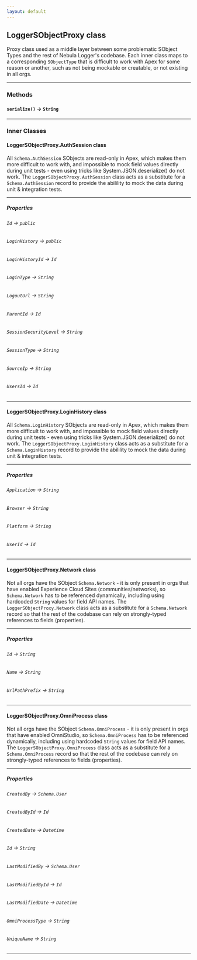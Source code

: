 ```yaml
---
layout: default
---
```


## LoggerSObjectProxy class

Proxy class used as a middle layer between some problematic SObject Types and the rest of Nebula Logger&apos;s codebase. Each inner class maps to a corresponding `SObjectType` that is difficult to work with Apex for some reason or another, such as not being mockable or creatable, or not existing in all orgs.

---

### Methods

#### `serialize()` → `String`

---

### Inner Classes

#### LoggerSObjectProxy.AuthSession class

All `Schema.AuthSession` SObjects are read-only in Apex, which makes them more difficult to work with, and impossible to mock field values directly during unit tests - even using tricks like System.JSON.deserialize() do not work. The `LoggerSObjectProxy.AuthSession` class acts as a substitute for a `Schema.AuthSession` record to provide the abilility to mock the data during unit &amp; integration tests.

---

##### Properties

###### `Id` → `public`

###### `LoginHistory` → `public`

###### `LoginHistoryId` → `Id`

###### `LoginType` → `String`

###### `LogoutUrl` → `String`

###### `ParentId` → `Id`

###### `SessionSecurityLevel` → `String`

###### `SessionType` → `String`

###### `SourceIp` → `String`

###### `UsersId` → `Id`

---

#### LoggerSObjectProxy.LoginHistory class

All `Schema.LoginHistory` SObjects are read-only in Apex, which makes them more difficult to work with, and impossible to mock field values directly during unit tests - even using tricks like System.JSON.deserialize() do not work. The `LoggerSObjectProxy.LoginHistory` class acts as a substitute for a `Schema.LoginHistory` record to provide the abilility to mock the data during unit &amp; integration tests.

---

##### Properties

###### `Application` → `String`

###### `Browser` → `String`

###### `Platform` → `String`

###### `UserId` → `Id`

---

#### LoggerSObjectProxy.Network class

Not all orgs have the SObject `Schema.Network` - it is only present in orgs that have enabled Experience Cloud Sites (communities/networks), so `Schema.Network` has to be referenced dynamically, including using hardcoded `String` values for field API names. The `LoggerSObjectProxy.Network` class acts as a substitute for a `Schema.Network` record so that the rest of the codebase can rely on strongly-typed references to fields (properties).

---

##### Properties

###### `Id` → `String`

###### `Name` → `String`

###### `UrlPathPrefix` → `String`

---

#### LoggerSObjectProxy.OmniProcess class

Not all orgs have the SObject `Schema.OmniProcess` - it is only present in orgs that have enabled OmniStudio, so `Schema.OmniProcess` has to be referenced dynamically, including using hardcoded `String` values for field API names. The `LoggerSObjectProxy.OmniProcess` class acts as a substitute for a `Schema.OmniProcess` record so that the rest of the codebase can rely on strongly-typed references to fields (properties).

---

##### Properties

###### `CreatedBy` → `Schema.User`

###### `CreatedById` → `Id`

###### `CreatedDate` → `Datetime`

###### `Id` → `String`

###### `LastModifiedBy` → `Schema.User`

###### `LastModifiedById` → `Id`

###### `LastModifiedDate` → `Datetime`

###### `OmniProcessType` → `String`

###### `UniqueName` → `String`

---
